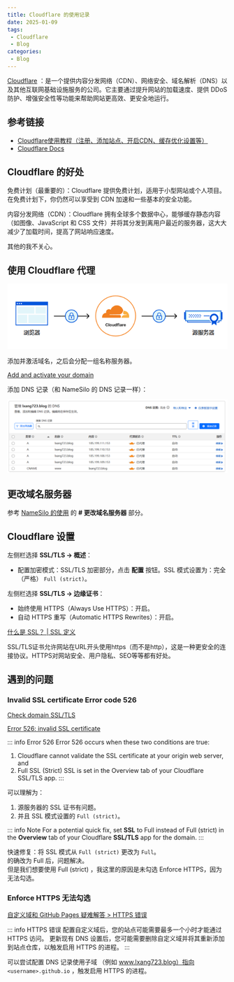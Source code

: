 ```yaml
---
title: Cloudflare 的使用记录
date: 2025-01-09
tags:
 - Cloudflare
 - Blog
categories:
 - Blog
---
```


[Cloudflare](https://dash.cloudflare.com/) ：是一个提供内容分发网络（CDN）、网络安全、域名解析（DNS）以及其他互联网基础设施服务的公司。它主要通过提升网站的加载速度、提供 DDoS 防护、增强安全性等功能来帮助网站更高效、更安全地运行。

## 参考链接

- [Cloudflare使用教程（注册、添加站点、开启CDN、缓存优化设置等）](https://www.fujieace.com/web/safety/cloudflare-using-tutorials.html)
- [Cloudflare Docs](https://developers.cloudflare.com/learning-paths/get-started-free/?utm_medium=email&utm_source=transactional&utm_campaign=ca-confirmed-free)

## Cloudflare 的好处

免费计划（最重要的）：Cloudflare 提供免费计划，适用于小型网站或个人项目。在免费计划下，你仍然可以享受到 CDN 加速和一些基本的安全功能。

内容分发网络（CDN）：Cloudflare 拥有全球多个数据中心，能够缓存静态内容（如图像、JavaScript 和 CSS 文件）并将其分发到离用户最近的服务器，这大大减少了加载时间，提高了网站响应速度。

其他的我不关心。

## 使用 Cloudflare 代理

![cloudflare-proxy-dns](./assets/cloudflare-proxy-dns.png)

添加并激活域名，之后会分配一组名称服务器。

[Add and activate your domain](https://developers.cloudflare.com/learning-paths/get-started-free/onboarding/add-and-activate/)

添加 DNS 记录（和 NameSilo 的 DNS 记录一样）：

![cloudflare-dns-records](./assets/cloudflare-dns-records.png)

## 更改域名服务器

参考 [NameSilo 的使用](namesilo.md) 的 **# 更改域名服务器** 部分。

## Cloudflare 设置

左侧栏选择 **SSL/TLS -> 概述**：

  - 配置加密模式：SSL/TLS 加密部分，点击 **配置** 按钮。SSL 模式设置为：完全（严格） `Full (strict)`。  

左侧栏选择 **SSL/TLS -> 边缘证书**：
- 始终使用 HTTPS（Always Use HTTPS）：开启。
- 自动 HTTPS 重写（Automatic HTTPS Rewrites）：开启。

[什么是 SSL？ | SSL 定义](https://www.cloudflare.com/zh-cn/learning/ssl/what-is-ssl/)  

SSL/TLS证书允许网站在URL开头使用https（而不是http），这是一种更安全的连接协议。HTTPS对网站安全、用户隐私、SEO等等都有好处。

## 遇到的问题

### Invalid SSL certificate Error code 526

[Check domain SSL/TLS](https://developers.cloudflare.com/learning-paths/get-started-free/onboarding/check-ssl/)

[Error 526: invalid SSL certificate](https://developers.cloudflare.com/support/troubleshooting/cloudflare-errors/troubleshooting-cloudflare-5xx-errors/#error-526-invalid-ssl-certificate)

::: info Error&nbsp;526
Error 526 occurs when these two conditions are true:
1. Cloudflare cannot validate the SSL certificate at your origin web server, and
2. Full SSL (Strict) SSL is set in the Overview tab of your Cloudflare SSL/TLS app.
:::

可以理解为：
1. 源服务器的 SSL 证书有问题。
2. 并且 SSL 模式设置的 `Full (strict)`。

::: info Note
For a potential quick fix, set **SSL** to Full instead of Full (strict) in the **Overview** tab of your Cloudflare **SSL/TLS** app for the domain.
:::

快速修复：将 SSL 模式从 `Full (strict)` 更改为 `Full`。  
的确改为 Full 后，问题解决。  
但是我们想要使用 Full (strict) ，我这里的原因是未勾选 Enforce HTTPS，因为无法勾选。

### Enforce HTTPS 无法勾选

[自定义域和 GitHub Pages 疑难解答 > HTTPS 错误](https://docs.github.com/zh/pages/configuring-a-custom-domain-for-your-github-pages-site/troubleshooting-custom-domains-and-github-pages#https-errors)

::: info HTTPS&nbsp;错误
配置自定义域后，您的站点可能需要最多一个小时才能通过 HTTPS 访问。 更新现有 DNS 设置后，您可能需要删除自定义域并将其重新添加到站点仓库，以触发启用 HTTPS 的进程。
:::

可以尝试配置 DNS 记录使用子域 （例如 www.lxang723.blog）指向 `<username>.github.io` ，触发启用 HTTPS 的进程。
